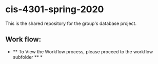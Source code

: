 # cis-4301-spring-2020
This is the shared repository for the group's database project.


## Work flow:
* ** To View the Workflow process, please proceed to the workflow subfolder ** *
